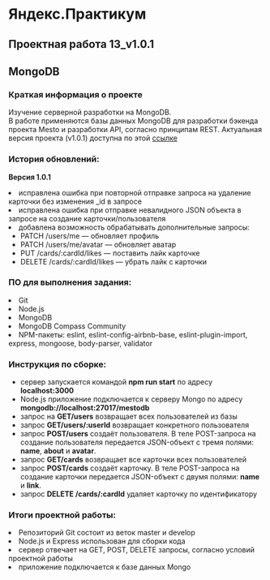 
# Яндекс.Практикум
 

## Проектная работа 13_v1.0.1
 

## MongoDB

   

### Краткая информация о проекте 

Изучение серверной разработки на MongoDB.  
В работе применяются базы данных MongoDB для разработки бэкенда проекта Mesto и разработки API, согласно принципам REST.
Актуальная версия проекта (v1.0.1) доступна по этой [ссылке](https://github.com/Lsnsky/-Yandex.Praktikum_Project_13_MongoDB.git)

### История обновлений:
  
**Версия 1.0.1**

<li>
исправлена ошибка при повторной отправке запроса на удаление карточки без изменения _id в запросе
<li>
исправлена ошибка при отправке невалидного JSON объекта в запросе на создание карточки/пользователя
<li>
добавлена возможность обрабатывать дополнительные запросы:

- PATCH /users/me — обновляет профиль
- PATCH /users/me/avatar — обновляет аватар
- PUT /cards/:cardId/likes — поставить лайк карточке
- DELETE /cards/:cardId/likes — убрать лайк с карточки

 
### ПО для выполнения задания:

<li>
Git
<li>
Node.js
<li>
MongoDB
<li>
MongoDB Compass Community
<li>
NPM-пакеты: 
eslint, eslint-config-airbnb-base, eslint-plugin-import, express, mongoose, body-parser, validator

  
  

### Инструкция по сборке:
- сервер запускается командой **npm run start** по адресу **localhost:3000**
- Node.js приложение подключается к серверу Mongo по адресу **mongodb://localhost:27017/mestodb**
- запрос на  **GET/users** возвращает всех пользователей из базы
- запрос **GET/users/:userId** возвращает конкретного пользователя
- запрос **POST/users** создаёт пользователя. В теле POST-запроса на создание пользователя передается JSON-объект с тремя полями: **name**, **about** и **avatar**.
- запрос **GET/cards** возвращает все карточки всех пользователей
- запрос **POST/cards** создаёт карточку. В теле POST-запроса на создание карточки передается JSON-объект с двумя полями: **name** и **link**.
- запрос **DELETE /cards/:cardId** удаляет карточку по идентификатору



   

### Итоги проектной работы:
<li>
Репозиторий Git состоит из веток master и develop
<li>
Node.js и Express использован для сборки кода
<li>
сервер отвечает на GET, POST, DELETE запросы, согласно условий проектной работы 
<li>
приложение подключается к базе данных Mongo
